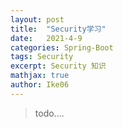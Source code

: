 ```yaml
---
layout: post
title:  "Security学习"
date:   2021-4-9
categories: Spring-Boot
tags: Security
excerpt: Security 知识
mathjax: true
author: Ike06
---
```


> todo....